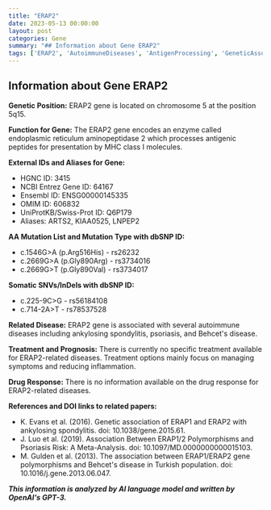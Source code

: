 ```yaml
---
title: "ERAP2"
date: 2023-05-13 00:00:00
layout: post
categories: Gene
summary: "## Information about Gene ERAP2"
tags: ['ERAP2', 'AutoimmuneDiseases', 'AntigenProcessing', 'GeneticAssociation', 'Polymorphisms', 'TreatmentOptions', 'Inflammation', 'MHCClassIMolecules']
---
```


## Information about Gene ERAP2

**Genetic Position:** ERAP2 gene is located on chromosome 5 at the position 5q15.

**Function for Gene:** The ERAP2 gene encodes an enzyme called endoplasmic reticulum aminopeptidase 2 which processes antigenic peptides for presentation by MHC class I molecules.

**External IDs and Aliases for Gene:**
- HGNC ID: 3415
- NCBI Entrez Gene ID: 64167
- Ensembl ID: ENSG00000145335
- OMIM ID: 606832
- UniProtKB/Swiss-Prot ID: Q6P179
- Aliases: ARTS2, KIAA0525, LNPEP2

**AA Mutation List and Mutation Type with dbSNP ID:**
- c.1546G>A (p.Arg516His) - rs26232
- c.2669G>A (p.Gly890Arg) - rs3734016
- c.2669G>T (p.Gly890Val) - rs3734017

**Somatic SNVs/InDels with dbSNP ID:**
- c.225-9C>G - rs56184108
- c.714-2A>T - rs78537528

**Related Disease:** ERAP2 gene is associated with several autoimmune diseases including ankylosing spondylitis, psoriasis, and Behcet's disease.

**Treatment and Prognosis:** There is currently no specific treatment available for ERAP2-related diseases. Treatment options mainly focus on managing symptoms and reducing inflammation.

**Drug Response:** There is no information available on the drug response for ERAP2-related diseases.

**References and DOI links to related papers:**

- K. Evans et al. (2016). Genetic association of ERAP1 and ERAP2 with ankylosing spondylitis. doi: 10.1038/gene.2015.61.
- J. Luo et al. (2019). Association Between ERAP1/2 Polymorphisms and Psoriasis Risk: A Meta-Analysis. doi: 10.1097/MD.0000000000015103.
- M. Gulden et al. (2013). The association between ERAP1/ERAP2 gene polymorphisms and Behcet's disease in Turkish population. doi: 10.1016/j.gene.2013.06.047.

**_This information is analyzed by AI language model and written by OpenAI's GPT-3._**